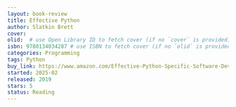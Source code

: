 ```yaml
---
layout: book-review
title: Effective Python
author: Slatkin Brett
cover: 
olid:  # use Open Library ID to fetch cover (if no `cover` is provided)
isbn: 9780134034287 # use ISBN to fetch cover (if no `olid` is provided, dashes are optional)
categories: Programming
tags: Python
buy_link: https://www.amazon.com/Effective-Python-Specific-Software-Development/dp/0134853989
started: 2025-02
released: 2019
stars: 5
status: Reading
---
```



